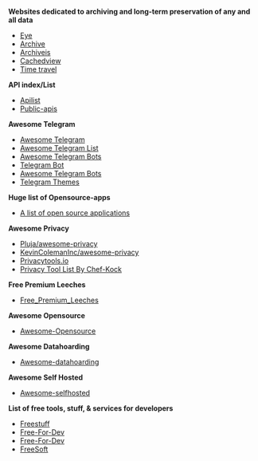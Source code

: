 **Websites dedicated to archiving and long-term preservation of any and all data**
* [Eye](https://the-eye.eu/)
* [Archive](https://archive.org/)
* [Archiveis](https://archive.is/)
* [Cachedview](http://cachedview.com/)
* [Time travel](http://timetravel.mementoweb.org/)

**API index/List**
* [Apilist](https://apilist.fun/)
* [Public-apis](https://github.com/public-apis/public-apis)

**Awesome Telegram**
* [Awesome Telegram](https://github.com/ebertti/awesome-telegram)
* [Awesome Telegram List](https://github.com/lorien/awesome-telegram-lists)
* [Awesome Telegram Bots](https://github.com/DenisIzmaylov/awesome-telegram-bots)
* [Telegram Bot](https://awesomeopensource.com/projects/telegram-bot)
* [Awesome Telegram Bots](https://github.com/telegram-bot-sdk/awesome-telegram-bots) 
* [Telegram Themes](https://github.com/DanySpin97/TelegramThemes)

**Huge list of Opensource-apps**
* [A list of open source applications](https://reddit.com/r/androidapps/comments/jhtvn4/a_list_of_open_source_applications/)

**Awesome Privacy**
* [Pluja/awesome-privacy](https://github.com/pluja/awesome-privacy)
* [KevinColemanInc/awesome-privacy](https://github.com/KevinColemanInc/awesome-privacy)
* [Privacytools.io](https://www.privacytools.io/)
* [Privacy Tool List By Chef-Kock](https://chef-koch.bearblog.dev/privacy-tools-list-by-chef-koch/)

**Free Premium Leeches**
* [Free_Premium_Leeches](https://filehostlist.miraheze.org/wiki/Free_Premium_Leeches)

**Awesome Opensource**
* [Awesome-Opensource](https://awesomeopensource.com/)

**Awesome Datahoarding**
* [Awesome-datahoarding](https://github.com/simon987/awesome-datahoarding)

**Awesome Self Hosted**
* [Awesome-selfhosted](https://github.com/awesome-selfhosted/awesome-selfhosted)

**List of free tools, stuff, & services for developers**
* [Freestuff](https://freestuff.dev/)
* [Free-For-Dev](https://free-for.dev/#/)
* [Free-For-Dev](https://github.com/jixserver/free-for-dev)
* [FreeSoft](https://freesoft.dev/)



